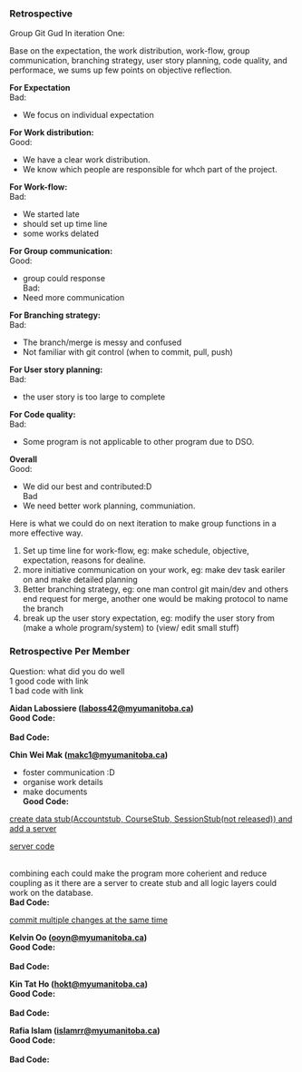 ### **Retrospective**

Group Git Gud
In iteration One:

Base on the expectation, the work distribution, work-flow, group communication, branching strategy, user story planning, code quality, and performace, we sums up few points on objective reflection.


**For Expectation**
<br>Bad:
 - We focus on individual expectation

**For Work distribution:**
<br>Good:
 - We have a clear work distribution.
 - We know which people are responsible for whch part of the project.

**For Work-flow:**
<br>Bad:
 - We started late 
 - should set up time line
 - some works delated

**For Group communication:**
<br>Good:
 - group could response
<br>Bad:
 - Need more communication

**For Branching strategy:**
<br>Bad:
 - The branch/merge is messy and confused
 - Not familiar with git control (when to commit, pull, push)

**For User story planning:**
<br>Bad:
 - the user story is too large to complete

**For Code quality:**
<br>Bad:
 - Some program is not applicable to other program due to DSO.

**Overall**
<br>Good:
 - We did our best and contributed:D
<br>Bad
 - We need better work planning, communiation.


Here is what we could do on next iteration to make group functions in a more effective way.

1. Set up time line for work-flow, eg: make schedule, objective, expectation, reasons for dealine.
2. more initiative communication on your work, eg: make dev task eariler on and make detailed planning
3. Better branching strategy, eg: one man control git main/dev and others end request for merge, another one would be making protocol to name the branch
4. break up the user story expectation, eg: modify the user story from (make a whole program/system) to (view/ edit small stuff)


### **Retrospective Per Member**
Question: what did you do well
<br>      1 good code with link 
<br>      1 bad code with link 

**Aidan Labossiere (laboss42@myumanitoba.ca)**
<br>**Good Code:**<br>
<br>**Bad Code:**<br>


**Chin Wei Mak (makc1@myumanitoba.ca)**
- foster communication :D
- organise work details
- make documents
<br>**Good Code:**<br>

[create data stub(Accountstub, CourseStub, SessionStub(not released)) and add a server](https://code.cs.umanitoba.ca/comp3350-winter2024/git-gud-a02-2/-/commit/8f2dd5646f7682c042ef3b4f945363a68bcfd0cf)

[server code](https://code.cs.umanitoba.ca/comp3350-winter2024/git-gud-a02-2/-/blob/main/app/src/main/java/comp3350/teachreach/logic/Server.java?ref_type=heads)

<br>combining each could make the program more coherient and reduce coupling as it there are a server to create stub and all logic layers could work on the database.
<br>**Bad Code:**<br>

[commit multiple changes at the same time](https://code.cs.umanitoba.ca/comp3350-winter2024/git-gud-a02-2/-/compare/29f664f2d94d44ffd6c3bb36801c9ebee3319323...d558c18dce100dae4eaa8fc6c7d297fd73a8a3bd)


**Kelvin Oo (ooyn@myumanitoba.ca)**
<br>**Good Code:**<br>
<br>**Bad Code:**<br>


**Kin Tat Ho (hokt@myumanitoba.ca)**
<br>**Good Code:**<br>
<br>**Bad Code:**<br>


**Rafia Islam (islamrr@myumanitoba.ca)**
<br>**Good Code:**<br>
<br>**Bad Code:**<br>
